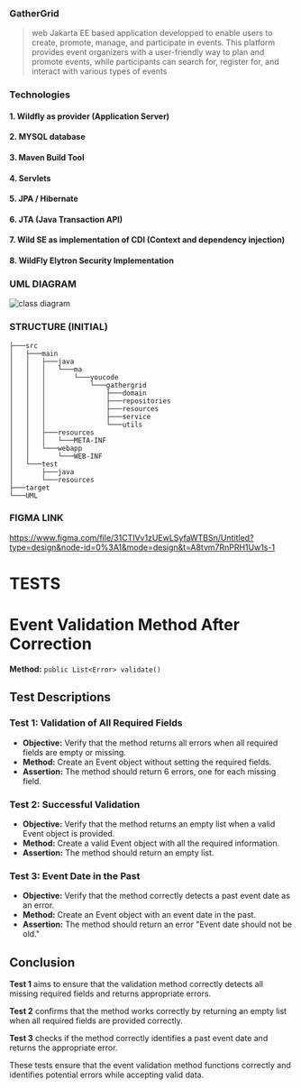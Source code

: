 ### GatherGrid


> web Jakarta EE based application developped to  enable users to create, promote, manage, and participate in events. This platform provides event organizers with a user-friendly way to plan and promote events, while participants can search for, register for, and interact with various types of events 


 

### Technologies



#### 1. Wildfly as provider (Application Server)
#### 2. MYSQL database
#### 3. Maven Build Tool
#### 4. Servlets
#### 5. JPA / Hibernate
#### 6. JTA (Java Transaction API)
#### 7. Wild SE as implementation of CDI (Context and dependency injection)
#### 8. WildFly Elytron Security Implementation 


### UML DIAGRAM

![class diagram](./UML/CLASS_DIAGRAM.png)



### STRUCTURE (INITIAL)
```
├───src
│   ├───main
│   │   ├───java
│   │   │   └───ma
│   │   │       └───youcode
│   │   │           └───gathergrid
│   │   │               ├───domain
│   │   │               ├───repositories
│   │   │               ├───resources
│   │   │               ├───service
│   │   │               └───utils
│   │   ├───resources
│   │   │   └───META-INF
│   │   └───webapp
│   │       └───WEB-INF
│   └───test
│       ├───java
│       └───resources
├───target
└───UML
```
### FIGMA LINK
https://www.figma.com/file/31CTIVv1zUEwLSyfaWTBSn/Untitled?type=design&node-id=0%3A1&mode=design&t=A8tvm7RnPRH1Uw1s-1

# TESTS

# Event Validation Method After Correction

**Method:** `public List<Error> validate()`

## Test Descriptions

### Test 1: Validation of All Required Fields
- **Objective:** Verify that the method returns all errors when all required fields are empty or missing.
- **Method:** Create an Event object without setting the required fields.
- **Assertion:** The method should return 6 errors, one for each missing field.

### Test 2: Successful Validation
- **Objective:** Verify that the method returns an empty list when a valid Event object is provided.
- **Method:** Create a valid Event object with all the required information.
- **Assertion:** The method should return an empty list.

### Test 3: Event Date in the Past
- **Objective:** Verify that the method correctly detects a past event date as an error.
- **Method:** Create an Event object with an event date in the past.
- **Assertion:** The method should return an error "Event date should not be old."

## Conclusion

**Test 1** aims to ensure that the validation method correctly detects all missing required fields and returns appropriate errors.

**Test 2** confirms that the method works correctly by returning an empty list when all required fields are provided correctly.

**Test 3** checks if the method correctly identifies a past event date and returns the appropriate error.

These tests ensure that the event validation method functions correctly and identifies potential errors while accepting valid data.
